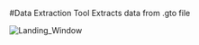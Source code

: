 #Data Extraction Tool
Extracts data from .gto file


![Landing_Window](https://user-images.githubusercontent.com/93848963/171085487-4de794b2-4981-42c1-9a31-2033c94cb3b4.PNG)
